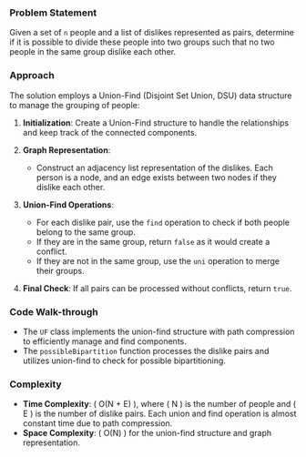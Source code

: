 ### Problem Statement
Given a set of `n` people and a list of dislikes represented as pairs, determine if it is possible to divide these people into two groups such that no two people in the same group dislike each other.

### Approach
The solution employs a Union-Find (Disjoint Set Union, DSU) data structure to manage the grouping of people:

1. **Initialization**: Create a Union-Find structure to handle the relationships and keep track of the connected components.

2. **Graph Representation**:
   - Construct an adjacency list representation of the dislikes. Each person is a node, and an edge exists between two nodes if they dislike each other.

3. **Union-Find Operations**:
   - For each dislike pair, use the `find` operation to check if both people belong to the same group.
   - If they are in the same group, return `false` as it would create a conflict.
   - If they are not in the same group, use the `uni` operation to merge their groups.

4. **Final Check**: If all pairs can be processed without conflicts, return `true`.

### Code Walk-through
- The `UF` class implements the union-find structure with path compression to efficiently manage and find components.
- The `possibleBipartition` function processes the dislike pairs and utilizes union-find to check for possible bipartitioning.

### Complexity
- **Time Complexity**: \( O(N + E) \), where \( N \) is the number of people and \( E \) is the number of dislike pairs. Each union and find operation is almost constant time due to path compression.
- **Space Complexity**: \( O(N) \) for the union-find structure and graph representation.

